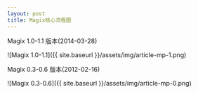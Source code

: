 ```yaml
---
layout: post
title: Magix核心流程图
---
```


Magix 1.0-1.1 版本(2014-03-28)

![Magix 1.0-1.1]({{ site.baseurl }}/assets/img/article-mp-1.png)

Magix 0.3-0.6 版本(2012-02-16)

![Magix 0.3-0.6]({{ site.baseurl }}/assets/img/article-mp-0.png)